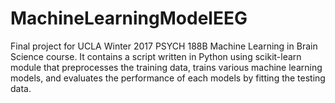 # MachineLearningModelEEG
Final project for UCLA Winter 2017 PSYCH 188B Machine Learning in Brain Science course. It contains a script written in Python using scikit-learn module that preprocesses the training data, trains various machine learning models, and evaluates the performance of each models by fitting the testing data.

